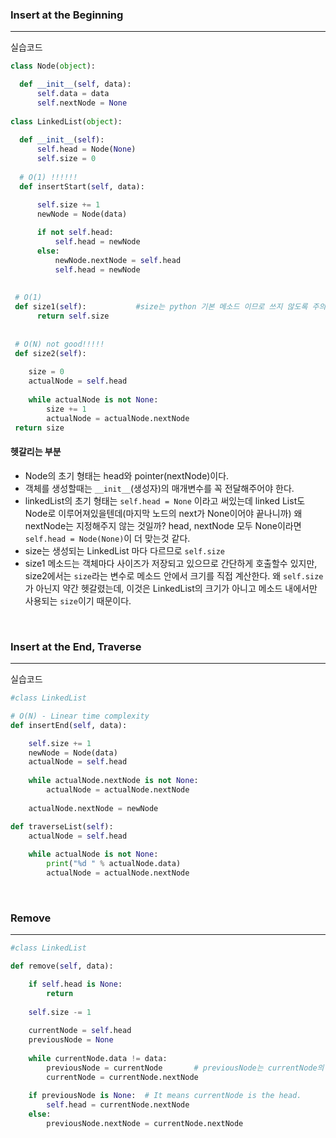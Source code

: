 ### Insert at the Beginning
---
실습코드
```python
class Node(object):

  def __init__(self, data):
      self.data = data
      self.nextNode = None
  
class LinkedList(object):
  
  def __init__(self):
      self.head = Node(None)
      self.size = 0
      
  # O(1) !!!!!!
  def insertStart(self, data):

      self.size += 1
      newNode = Node(data)
      
      if not self.head:
          self.head = newNode
      else:
          newNode.nextNode = self.head
          self.head = newNode
          
 
 # O(1)
 def size1(self):           #size는 python 기본 메소드 이므로 쓰지 않도록 주의
      return self.size
      
  
 # O(N) not good!!!!!
 def size2(self):
 
    size = 0
    actualNode = self.head
    
    while actualNode is not None:
        size += 1
        actualNode = actualNode.nextNode
 return size
 ```
 
#### 헷갈리는 부분
- Node의 초기 형태는 head와 pointer(nextNode)이다. 
- 객체를 생성할때는 `__init__`(생성자)의 매개변수를 꼭 전달해주어야 한다.
- linkedList의 초기 형태는 `self.head = None` 이라고 써있는데 linked List도 Node로 이루어져있을텐데(마지막 노드의 next가 None이어야 끝나니까) 왜 nextNode는 지정해주지 않는 것일까? head, nextNode 모두 None이라면 `self.head = Node(None)`이 더 맞는것 같다.
- size는 생성되는 LinkedList 마다 다르므로 `self.size`
- size1 메소드는 객체마다 사이즈가 저장되고 있으므로 간단하게 호출할수 있지만, size2에서는 `size`라는 변수로 메소드 안에서 크기를 직접 계산한다. 왜 `self.size`가 아닌지 약간 헷갈렸는데, 이것은 LinkedList의 크기가 아니고 메소드 내에서만 사용되는 `size`이기 때문이다.

<br>

### Insert at the End, Traverse
---
실습코드

```python
#class LinkedList

# O(N) - Linear time complexity
def insertEnd(self, data):

    self.size += 1
    newNode = Node(data)
    actualNode = self.head
    
    while actualNode.nextNode is not None:
        actualNode = actualNode.nextNode
        
    actualNode.nextNode = newNode

def traverseList(self):
    actualNode = self.head
    
    while actualNode is not None:
        print("%d " % actualNode.data)
        actualNode = actualNode.nextNode
```

<br>

### Remove
---
```python
#class LinkedList

def remove(self, data):

    if self.head is None:
        return
    
    self.size -= 1
    
    currentNode = self.head
    previousNode = None
    
    while currentNode.data != data:
        previousNode = currentNode       # previousNode는 currentNode의 이전 노드를 계속 추적
        currentNode = currentNode.nextNode
    
    if previousNode is None:  # It means currentNode is the head.
        self.head = currentNode.nextNode
    else:
        previousNode.nextNode = currentNode.nextNode
 ```
